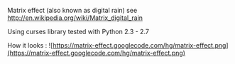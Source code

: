 Matrix effect (also known as digital rain)
see http://en.wikipedia.org/wiki/Matrix_digital_rain

Using curses library
tested with Python 2.3 - 2.7

How it looks : ![https://matrix-effect.googlecode.com/hg/matrix-effect.png](https://matrix-effect.googlecode.com/hg/matrix-effect.png)